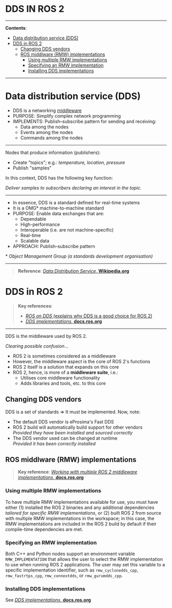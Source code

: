 <h1>DDS IN ROS 2</h1>

---

**Contents**:

- [Data distribution service (DDS)](#data-distribution-service-dds)
- [DDS in ROS 2](#dds-in-ros-2)
  - [Changing DDS vendors](#changing-dds-vendors)
  - [ROS middlware (RMW) implementations](#ros-middlware-rmw-implementations)
    - [Using multiple RMW implementations](#using-multiple-rmw-implementations)
    - [Specifying an RMW implementation](#specifying-an-rmw-implementation)
    - [Installing DDS implementations](#installing-dds-implementations)

---

# Data distribution service (DDS)
- DDS is a networking [middleware](./middleware.md)
- PURPOSE: Simplify complex network programming
- IMPLEMENTS: Publish–subscribe pattern for sending and receiving:
    - Data among the nodes
    - Events among the nodes
    - Commands among the nodes

---

Nodes that produce information (publishers):

- Create "topics"; e.g.: _temperature, location, pressure_
- Publish "samples"

In this context, DDS has the following key function:

_Deliver samples to subscribers declaring an interest in the topic._

---

- In essence, DDS is a standard defined for real-time systems
- It is a OMG\* machine-to-machine standard
- PURPOSE: Enable data exchanges that are:
    - Dependable
    - High-performance
    - Interoperable (i.e. are not machine-specific)
    - Real-time
    - Scalable data
- APPROACH: Publish–subscribe pattern

\* _Object Management Group (a standards development organisation)_

---

> **Reference**: [_Data Distribution Service_, **Wikipedia.org**](https://en.wikipedia.org/wiki/Data_Distribution_Service)

# DDS in ROS 2
> **Key references**:
>
> - [_ROS on DDS_ (explains why DDS is a good choice for ROS 2)](https://design.ros2.org/articles/ros_on_dds.html)
> - [_DDS implementations_, **docs.ros.org**](https://docs.ros.org/en/iron/Installation/DDS-Implementations.html)

---

DDS is the middleware used by ROS 2.

_Clearing possible confusion_...

- ROS 2 is sometimes considered as a middleware
- However, the middleware aspect is the core of ROS 2's functions
- ROS 2 itself is a solution that expands on this core
- ROS 2, hence, is more of a **middleware suite**, i.e.:
    - Utilises core middleware functionality
    - Adds libraries and tools, etc. to this core

## Changing DDS vendors
DDS is a set of standards => It must be implemented. Now, note:

- The default DDS vendor is eProsima's Fast DDS
- ROS 2 build will automatically build support for other vendors <br> _Provided they have been installed and sourced correctly_
- The DDS vendor used can be changed at runtime <br> _Provided it has been correctly installed_

## ROS middlware (RMW) implementations
> **Key reference**: [_Working with multiple ROS 2 middleware implementations_, **docs.ros.org**](https://docs.ros.org/en/iron/How-To-Guides/Working-with-multiple-RMW-implementations.html)

### Using multiple RMW implementations
To have multiple RMW implementations available for use, you must have either (1) installed the ROS 2 binaries and any additional dependencies _tailored for specific RMW implementations_, or (2) built ROS 2 from source with multiple RMW implementations in the workspace; in this case, the RMW implementations are included in the ROS 2 build by default if their compile-time dependencies are met.

### Specifying an RMW implementation
Both C++ and Python nodes support an environment variable `RMW_IMPLEMENTATION` that allows the user to select the RMW implementation to use when running ROS 2 applications. The user may set this variable to a specific implementation identifier, such as `rmw_cyclonedds_cpp`, `rmw_fastrtps_cpp`, `rmw_connextdds`, or `rmw_gurumdds_cpp`.

### Installing DDS implementations
See [_DDS implementations_, **docs.ros.org**](https://docs.ros.org/en/iron/Installation/DDS-Implementations.html)